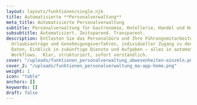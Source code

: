 ```yaml
---
layout: layouts/funktionen/single.njk
title: Automatisierte **Personalverwaltung**
meta_title: Automatisierte Personalverwaltung
subtitle: Personalverwaltung für Gastronomie, Hotellerie, Handel und Handwerk.
subsubtitle: Automatisiert. Zeitsparend. Transparent.
description: Entlasten Sie das Personalbüro und Ihre Führungsmitarbeiter.
  Urlaubsanträge und Genehmigungsverfahren, individueller Zugang zu den eigenen
  Daten, Einblick in zukünftige Dienste und Aufgaben – alles in automatisierten
  Workflows.  Klar, strukturiert, sofort verständlich.
cover: "/uploads/funktionen_personalverwaltung_abwesenheiten-einzeln.png"
cover_2: "/uploads/funktionen_personalverwaltung_ma-app-home.png"
weight: 1
icon: "table"
anchors: []
keywords: []
draft: false
---
```

